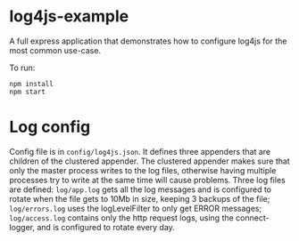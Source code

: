 log4js-example
==============

A full express application that demonstrates how to configure log4js for the most common use-case.

To run:
```
npm install
npm start
```

Log config
==========
Config file is in `config/log4js.json`. It defines three appenders that are children of the clustered appender. The clustered appender makes sure that only the master process writes to the log files, otherwise having multiple processes try to write at the same time will cause problems. Three log files are defined: `log/app.log` gets all the log messages and is configured to rotate when the file gets to 10Mb in size, keeping 3 backups of the file; `log/errors.log` uses the logLevelFilter to only get ERROR messages; `log/access.log` contains only the http request logs, using the connect-logger, and is configured to rotate every day.
